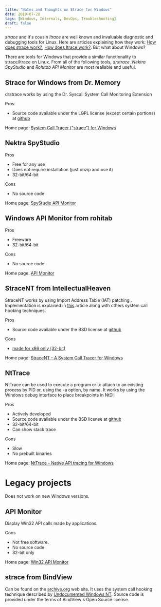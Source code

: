 ```yaml
---
title: "Notes and Thoughts on Strace for Windows"
date: 2019-07-28
tags: [Windows, Internals, DevOps, Troubleshooting]
draft: false
---
```


_strace_ and it's cousin _ltrace_ are well known and invaluable diagnostic and debugging tools for Linux. Here are articles explaining how they work: [How does strace work?](https://blog.packagecloud.io/eng/2016/02/29/how-does-strace-work/), [How does ltrace work?](https://blog.packagecloud.io/eng/2016/03/14/how-does-ltrace-work/). But what about Windows?

There are tools for Windows that provide a similar functionality to strace/ltrace on Linux. From all of the following tools, _drstrace_, _Nektra SpyStudio_ and _Rohitab API Monitor_ are most realiable and useful.


## Strace for Windows from Dr. Memory
drstrace works by using the Dr. Syscall System Call Monitoring Extension

Pros:

- Source code available under the LGPL license (except certain portions) at [github](https://github.com/DynamoRIO/drmemory)

Home page: [System Call Tracer ("strace") for Windows](http://drmemory.org/strace_for_windows.html)


## Nektra SpyStudio

Pros

- Free for any use
- Does not require installation (just unzip and use it)
- 32-bit/64-bit

Cons

- No source code


Home page: [SpyStudio API Monitor](https://www.nektra.com/products/spystudio-api-monitor/)


## Windows API Monitor from rohitab
Pros

- Freeware
- 32-bit/64-bit

Cons

- No source code

Home page:  [API Monitor](http://www.rohitab.com/apimonitor)



## StraceNT from IntellectualHeaven
StraceNT works by using Import Address Table (IAT) patching . Implementation is explained in [this](http://intellectualheaven.com/Articles/StraceNT.pdf) article along with others system call hooking techniques.

Pros

- Source code available under the BSD license at [github](https://github.com/intellectualheaven/stracent)

Cons

- [made for x86 only (32-bit)](https://github.com/l0n3c0d3r/stracent/issues/2)

Home page: [StraceNT - A System Call Tracer for Windows](http://intellectualheaven.com/default.asp?BH=StraceNT)

## NtTrace
NtTrace can be used to execute a program or to attach to an existing process by PID or, using the -a option, by name. It works by using the Windows debug interface to place breakpoints in NtDll

Pros

- Actively developed
- Source code available under the BSD license at [github](https://github.com/rogerorr/NtTrace)
- 32-bit/64-bit
- Can show stack trace

Cons

- Slow
- No prebuilt binaries


Home page: [NtTrace - Native API tracing for Windows](http://rogerorr.github.io/NtTrace/)

# Legacy projects
Does not work on new Windows versions.

## API Monitor
Display Win32 API calls made by applications.

Cons 

- Not free software.
- No source code
- 32-bit only

Home page: [Win32 API Monitor](https://www.apimonitor.com/)

## strace from BindView 
Can be found on the [archive.org](http://web.archive.org/web/20070915180821/http://www.bindview.com/Services/razor/Utilities/Windows/strace_readme.cfm) web site. It uses the system call hooking technique described by [Undocumented Windows NT](https://dl.acm.org/citation.cfm?id=554827). Source code is provided under the terms of BindView's Open Source license. 


